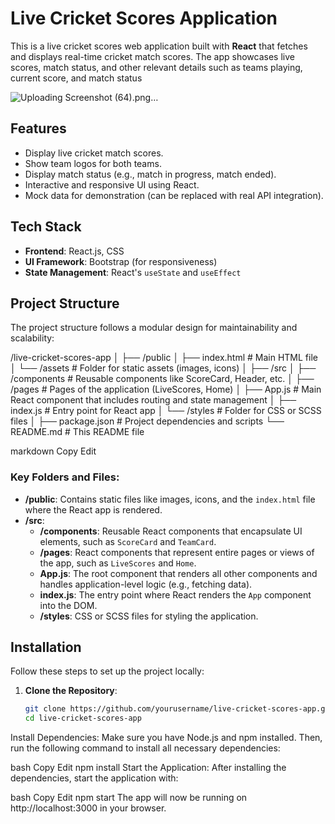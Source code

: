 # Live Cricket Scores Application

This is a live cricket scores web application built with **React** that fetches and displays real-time cricket match scores. The app showcases live scores, match status, and other relevant details such as teams playing, current score, and match status

![Uploading Screenshot (64).png…]()




## Features
- Display live cricket match scores.
- Show team logos for both teams.
- Display match status (e.g., match in progress, match ended).
- Interactive and responsive UI using React.
- Mock data for demonstration (can be replaced with real API integration).

## Tech Stack
- **Frontend**: React.js, CSS
- **UI Framework**: Bootstrap (for responsiveness)
- **State Management**: React's `useState` and `useEffect`

## Project Structure

The project structure follows a modular design for maintainability and scalability:


/live-cricket-scores-app │ ├── /public │ ├── index.html # Main HTML file │ └── /assets # Folder for static assets (images, icons) │ ├── /src │ ├── /components # Reusable components like ScoreCard, Header, etc. │ ├── /pages # Pages of the application (LiveScores, Home) │ ├── App.js # Main React component that includes routing and state management │ ├── index.js # Entry point for React app │ └── /styles # Folder for CSS or SCSS files │ ├── package.json # Project dependencies and scripts └── README.md # This README file

markdown
Copy
Edit

### Key Folders and Files:
- **/public**: Contains static files like images, icons, and the `index.html` file where the React app is rendered.
- **/src**:
  - **/components**: Reusable React components that encapsulate UI elements, such as `ScoreCard` and `TeamCard`.
  - **/pages**: React components that represent entire pages or views of the app, such as `LiveScores` and `Home`.
  - **App.js**: The root component that renders all other components and handles application-level logic (e.g., fetching data).
  - **index.js**: The entry point where React renders the `App` component into the DOM.
  - **/styles**: CSS or SCSS files for styling the application.

## Installation

Follow these steps to set up the project locally:

1. **Clone the Repository**:
   ```bash
   git clone https://github.com/yourusername/live-cricket-scores-app.git
   cd live-cricket-scores-app
Install Dependencies: Make sure you have Node.js and npm installed. Then, run the following command to install all necessary dependencies:

bash
Copy
Edit
npm install
Start the Application: After installing the dependencies, start the application with:

bash
Copy
Edit
npm start
The app will now be running on http://localhost:3000 in your browser.
